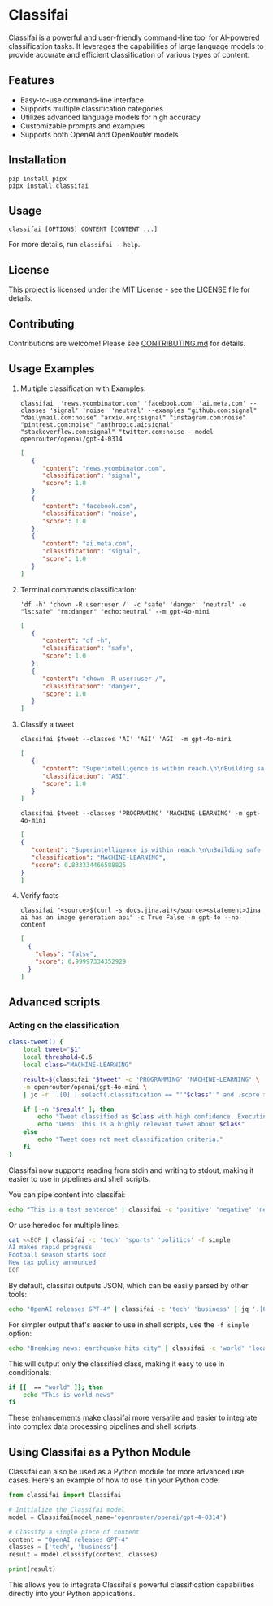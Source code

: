# Classifai

Classifai is a powerful and user-friendly command-line tool for AI-powered classification tasks. It leverages the capabilities of large language models to provide accurate and efficient classification of various types of content.

## Features

- Easy-to-use command-line interface
- Supports multiple classification categories
- Utilizes advanced language models for high accuracy
- Customizable prompts and examples
- Supports both OpenAI and OpenRouter models

## Installation

```
pip install pipx
pipx install classifai
```

## Usage

```
classifai [OPTIONS] CONTENT [CONTENT ...]
```

For more details, run `classifai --help`.

## License

This project is licensed under the MIT License - see the [LICENSE](LICENSE) file for details.

## Contributing

Contributions are welcome! Please see [CONTRIBUTING.md](CONTRIBUTING.md) for details.

## Usage Examples

1. Multiple classification with Examples:
   ```
   classifai  'news.ycombinator.com' 'facebook.com' 'ai.meta.com' --classes 'signal' 'noise' 'neutral' --examples "github.com:signal" "dailymail.com:noise" "arxiv.org:signal" "instagram.com:noise" "pintrest.com:noise" "anthropic.ai:signal" "stackoverflow.com:signal" "twitter.com:noise --model openrouter/openai/gpt-4-0314
   ```
   ```json
   [
      {
         "content": "news.ycombinator.com",
         "classification": "signal",
         "score": 1.0
      },
      {
         "content": "facebook.com",
         "classification": "noise",
         "score": 1.0
      },
      {
         "content": "ai.meta.com",
         "classification": "signal",
         "score": 1.0
      }
   ]
   ```

2. Terminal commands classification:
   ```
   'df -h' 'chown -R user:user /' -c 'safe' 'danger' 'neutral' -e "ls:safe" "rm:danger" "echo:neutral" --m gpt-4o-mini
   ```
   ```json
   [
      {
         "content": "df -h",
         "classification": "safe",
         "score": 1.0
      },
      {
         "content": "chown -R user:user /",
         "classification": "danger",
         "score": 1.0
      }
   ]
   ```

3. Classify a tweet
   ```shell
   classifai $tweet --classes 'AI' 'ASI' 'AGI' -m gpt-4o-mini
   ```
   ```json
   [
      {
         "content": "Superintelligence is within reach.\n\nBuilding safe superintelligence (SSI) is the most important technical problem of our\u200b\u200b time.\n\nWe've started the world\u2019s first straight-shot SSI lab, with one goal and one product: a safe superintelligence.",
         "classification": "ASI",
         "score": 1.0
      }
   ]
   ```
   ```shell
   classifai $tweet --classes 'PROGRAMING' 'MACHINE-LEARNING' -m gpt-4o-mini
   ```
   ```json
   [
   {
      "content": "Superintelligence is within reach.\n\nBuilding safe superintelligence (SSI) is the most important technical problem of our\u200b\u200b time.\n\nWe've started the world\u2019s first straight-shot SSI lab, with one goal and one product: a safe superintelligence.",
      "classification": "MACHINE-LEARNING",
      "score": 0.833334466588825
   }
   ]
   ```

4. Verify facts
   ```shell
   classifai "<source>$(curl -s docs.jina.ai)</source><statement>Jina ai has an image generation api" -c True False -m gpt-4o --no-content
   ```
   ```json
   [
     {
       "class": "false",
       "score": 0.99997334352929
     }
   ]
   ```

## Advanced scripts

### Acting on the classification
```bash
class-tweet() {
    local tweet="$1"
    local threshold=0.6
    local class="MACHINE-LEARNING"

    result=$(classifai "$tweet" -c 'PROGRAMMING' 'MACHINE-LEARNING' \
    -m openrouter/openai/gpt-4o-mini \
    | jq -r '.[0] | select(.classification == "'"$class"'" and .score > '"$threshold"') | .classification')

    if [ -n "$result" ]; then
        echo "Tweet classified as $class with high confidence. Executing demo..."
        echo "Demo: This is a highly relevant tweet about $class"
    else
        echo "Tweet does not meet classification criteria."
    fi
}
```



Classifai now supports reading from stdin and writing to stdout, making it easier to use in pipelines and shell scripts.



You can pipe content into classifai:

```bash
echo "This is a test sentence" | classifai -c 'positive' 'negative' 'neutral'
```

Or use heredoc for multiple lines:

```bash
cat <<EOF | classifai -c 'tech' 'sports' 'politics' -f simple
AI makes rapid progress
Football season starts soon
New tax policy announced
EOF
```



By default, classifai outputs JSON, which can be easily parsed by other tools:

```bash
echo "OpenAI releases GPT-4" | classifai -c 'tech' 'business' | jq '.[0].class'
```

For simpler output that's easier to use in shell scripts, use the `-f simple` option:

```bash
echo "Breaking news: earthquake hits city" | classifai -c 'world' 'local' 'sports' -f simple | cut -f2
```

This will output only the classified class, making it easy to use in conditionals:

```bash
if [[  == "world" ]]; then
    echo "This is world news"
fi
```

These enhancements make classifai more versatile and easier to integrate into complex data processing pipelines and shell scripts.

## Using Classifai as a Python Module

Classifai can also be used as a Python module for more advanced use cases. Here's an example of how to use it in your Python code:

```python
from classifai import Classifai

# Initialize the Classifai model
model = Classifai(model_name='openrouter/openai/gpt-4-0314')

# Classify a single piece of content
content = "OpenAI releases GPT-4"
classes = ['tech', 'business']
result = model.classify(content, classes)

print(result)
```

This allows you to integrate Classifai's powerful classification capabilities directly into your Python applications.
